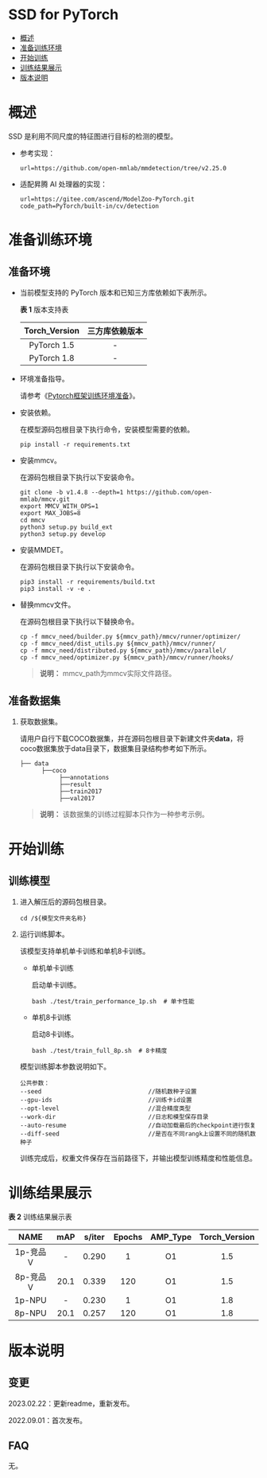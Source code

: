 # SSD for PyTorch

-   [概述](概述.md)
-   [准备训练环境](准备训练环境.md)
-   [开始训练](开始训练.md)
-   [训练结果展示](训练结果展示.md)
-   [版本说明](版本说明.md)


# 概述
SSD 是利用不同尺度的特征图进行目标的检测的模型。

- 参考实现：

  ```
  url=https://github.com/open-mmlab/mmdetection/tree/v2.25.0
  ```

- 适配昇腾 AI 处理器的实现：

  ```
  url=https://gitee.com/ascend/ModelZoo-PyTorch.git
  code_path=PyTorch/built-in/cv/detection
  ```


# 准备训练环境

## 准备环境

- 当前模型支持的 PyTorch 版本和已知三方库依赖如下表所示。

  **表 1**  版本支持表

  | Torch_Version      | 三方库依赖版本                                 |
  | :--------: | :----------------------------------------------------------: |
  | PyTorch 1.5 | - |
  | PyTorch 1.8 | - |
  
- 环境准备指导。

  请参考《[Pytorch框架训练环境准备](https://www.hiascend.com/document/detail/zh/ModelZoo/pytorchframework/ptes)》。
  
- 安装依赖。

  在模型源码包根目录下执行命令，安装模型需要的依赖。
  ```shell
  pip install -r requirements.txt
  ```

- 安装mmcv。

  在源码包根目录下执行以下安装命令。
  
  ```shell
  git clone -b v1.4.8 --depth=1 https://github.com/open-mmlab/mmcv.git
  export MMCV_WITH_OPS=1
  export MAX_JOBS=8
  cd mmcv
  python3 setup.py build_ext
  python3 setup.py develop
  ```
- 安装MMDET。

  在源码包根目录下执行以下安装命令。

  ```shell
  pip3 install -r requirements/build.txt
  pip3 install -v -e .
  ```
- 替换mmcv文件。

  在源码包根目录下执行以下替换命令。

  ```shell
  cp -f mmcv_need/builder.py ${mmcv_path}/mmcv/runner/optimizer/
  cp -f mmcv_need/dist_utils.py ${mmcv_path}/mmcv/runner/
  cp -f mmcv_need/distributed.py ${mmcv_path}/mmcv/parallel/
  cp -f mmcv_need/optimizer.py ${mmcv_path}/mmcv/runner/hooks/
  ```
  > **说明：** 
  >mmcv_path为mmcv实际文件路径。


## 准备数据集

1. 获取数据集。

   请用户自行下载COCO数据集，并在源码包根目录下新建文件夹**data**，将coco数据集放于data目录下，数据集目录结构参考如下所示。

   ```
   ├── data
         ├──coco
              ├──annotations     
              ├──result
              ├──train2017
              ├──val2017                            
   ```

   > **说明：** 
   >该数据集的训练过程脚本只作为一种参考示例。


# 开始训练

## 训练模型

1. 进入解压后的源码包根目录。

   ```
   cd /${模型文件夹名称} 
   ```

2. 运行训练脚本。

   该模型支持单机单卡训练和单机8卡训练。

   - 单机单卡训练

     启动单卡训练。

     ```shell
     bash ./test/train_performance_1p.sh  # 单卡性能
     ```

   - 单机8卡训练

     启动8卡训练。

     ```shell
     bash ./test/train_full_8p.sh  # 8卡精度
     ```

   模型训练脚本参数说明如下。
   
   ```
   公共参数：
   --seed                              //随机数种子设置
   --gpu-ids                           //训练卡id设置
   --opt-level                         //混合精度类型
   --work-dir                          //日志和模型保存目录     
   --auto-resume                       //自动加载最后的checkpoint进行恢复
   --diff-seed                         //是否在不同rangk上设置不同的随机数种子
   ```
   
   训练完成后，权重文件保存在当前路径下，并输出模型训练精度和性能信息。


# 训练结果展示

**表 2**  训练结果展示表

| NAME    | mAP |  s/iter | Epochs | AMP_Type | Torch_Version |
| :-----: | :---: | :--: | :----: | :------: | :------: |
| 1p-竞品V | -     |  0.290 | 1   |       O1 | 1.5 |
| 8p-竞品V | 20.1 | 0.339 | 120    |       O1 | 1.5 |
| 1p-NPU  | -     |  0.230 | 1   |       O1 | 1.8 |
| 8p-NPU  | 20.1 | 0.257 | 120    |       O1 | 1.8 |

# 版本说明

## 变更

2023.02.22：更新readme，重新发布。

2022.09.01：首次发布。

## FAQ

无。